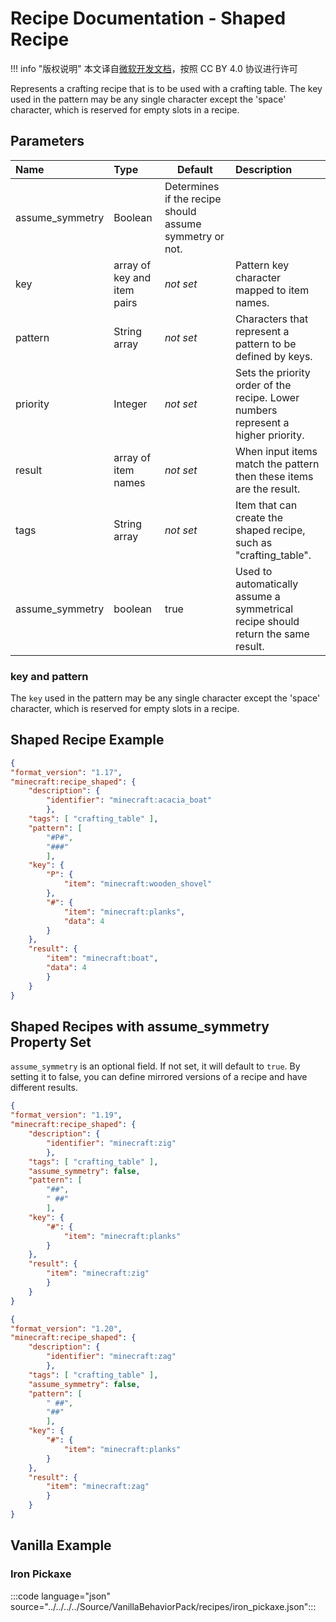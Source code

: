 # Recipe Documentation - Shaped Recipe
!!! info "版权说明"
    本文译自[微软开发文档](https://learn.microsoft.com/en-us/minecraft/creator/)，按照 CC BY 4.0 协议进行许可
    
Represents a crafting recipe that is to be used with a crafting table. The key used in the pattern may be any single character except the 'space' character, which is reserved for empty slots in a recipe.

## Parameters

|Name |Type| Default| Description |
|:-----------|:-----------|------------|:-----------|
|assume_symmetry| Boolean| Determines if the recipe should assume symmetry or not.|
|key| array of key and item pairs| *not set*| Pattern key character mapped to item names. |
|pattern|String array|*not set*| Characters that represent a pattern to be defined by keys. |
| priority| Integer|*not set*| Sets the priority order of the recipe. Lower numbers represent a higher priority. |
|result| array of item names|*not set*| When input items match the pattern then these items are the result. |
|tags |String array| *not set* | Item that can create the shaped recipe, such as "crafting_table". |
|assume_symmetry| boolean| true| Used to automatically assume a symmetrical recipe should return the same result.|

### key and pattern

The `key` used in the pattern may be any single character except the 'space' character, which is reserved for empty slots in a recipe.

## Shaped Recipe Example

```json
{
"format_version": "1.17",
"minecraft:recipe_shaped": {
    "description": {
        "identifier": "minecraft:acacia_boat"
        },
    "tags": [ "crafting_table" ],
    "pattern": [
        "#P#",
        "###"
        ],
    "key": {
        "P": {
            "item": "minecraft:wooden_shovel"
        },
        "#": {
            "item": "minecraft:planks",
            "data": 4
        }
    },
    "result": {
        "item": "minecraft:boat",
        "data": 4
        }
    }
}
```

## Shaped Recipes with assume_symmetry Property Set

`assume_symmetry` is an optional field.  If not set, it will default to `true`. By setting it to false, you can define mirrored versions of a recipe and have different results.

```json
{
"format_version": "1.19",
"minecraft:recipe_shaped": {
    "description": {
        "identifier": "minecraft:zig"
        },
    "tags": [ "crafting_table" ],
    "assume_symmetry": false,
    "pattern": [
        "##",
        " ##"
        ],
    "key": {
        "#": {
            "item": "minecraft:planks"
        }
    },
    "result": {
        "item": "minecraft:zig"
        }
    }
}
```

```json
{
"format_version": "1.20",
"minecraft:recipe_shaped": {
    "description": {
        "identifier": "minecraft:zag"
        },
    "tags": [ "crafting_table" ],
    "assume_symmetry": false,
    "pattern": [
        " ##",
        "##"
        ],
    "key": {
        "#": {
            "item": "minecraft:planks"
        }
    },
    "result": {
        "item": "minecraft:zag"
        }
    }
}
```

## Vanilla Example

### Iron Pickaxe

:::code language="json" source="../../../../Source/VanillaBehaviorPack/recipes/iron_pickaxe.json":::

